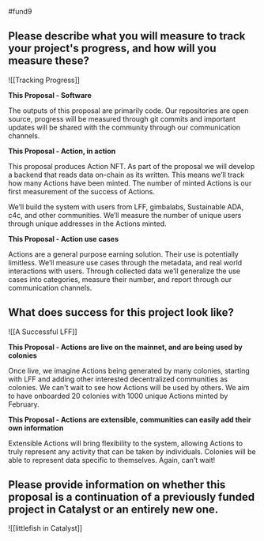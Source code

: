 #fund9 

## Please describe what you will measure to track your project's progress, and how will you measure these?
![[Tracking Progress]]

**This Proposal - Software**

The outputs of this proposal are primarily code. Our repositories are open source, progress will be measured through git commits and important updates will be shared with the community through our communication channels. 

  

**This Proposal - Action, in action**

This proposal produces Action NFT. As part of the proposal we will develop a backend that reads data on-chain as its written. This means we’ll track how many Actions have been minted. The number of minted Actions is our first measurement of the success of Actions. 

  

We’ll build the system with users from LFF, gimbalabs, Sustainable ADA, c4c, and other communities. We’ll measure the number of unique users through unique addresses in the Actions minted.  

  

**This Proposal - Action use cases**

Actions are a general purpose earning solution. Their use is potentially limitless. We’ll measure use cases through the metadata, and real world interactions with users. Through collected data we’ll generalize the use cases into categories, measure their number, and report through our communication channels.

## What does success for this project look like?
![[A Successful LFF]]

**This Proposal - Actions are live on the mainnet, and are being used by colonies**

Once live, we imagine Actions being generated by many colonies, starting with LFF and adding other interested decentralized communities as colonies. We can't wait to see how Actions will be used by others. We aim to have onboarded 20 colonies with 1000 unique Actions minted by February.

  

**This Proposal - Actions are extensible, communities can easily add their own information**

Extensible Actions will bring flexibility to the system, allowing Actions to truly represent any activity that can be taken by individuals. Colonies will be able to represent data specific to themselves. Again, can’t wait!

## Please provide information on whether this proposal is a continuation of a previously funded project in Catalyst or an entirely new one.
![[littlefish in Catalyst]]
